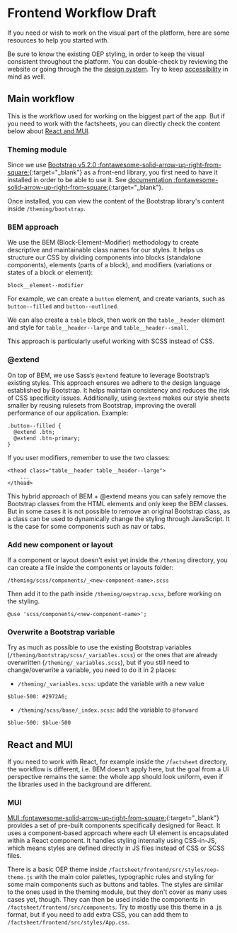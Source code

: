 <!--
SPDX-FileCopyrightText: 2025 Bryan Lancien <bryanlancien.ui@gmail.com>

SPDX-License-Identifier: CC0-1.0
-->

# Frontend Workflow <span class="badge badge--warning">Draft</span>

If you need or wish to work on the visual part of the platform, here are some resources to help you started with.

Be sure to know the existing OEP styling, in order to keep the visual consistent throughout the platform. You can double-check by reviewing the website or going through the the [design system](design-system.md). Try to keep [accessibility](accessibility.md) in mind as well.

## Main workflow

This is the workflow used for working on the biggest part of the app. But if you need to work with the factsheets, you can directly check the content below about [React and MUI](#react-and-mui).

### Theming module

Since we use [Bootstrap v5.2.0 :fontawesome-solid-arrow-up-right-from-square:](https://getbootstrap.com/docs/5.2/getting-started/introduction/){:target="_blank"} as a front-end library, you first need to have it installed in order to be able to use it. See [documentation :fontawesome-solid-arrow-up-right-from-square:](https://github.com/OpenEnergyPlatform/oeplatform/tree/develop/theming){:target="_blank"}.

Once installed, you can view the content of the Bootstrap library's content inside `/theming/bootstrap`.

### BEM approach

We use the BEM (Block-Element-Modifier) methodology to create descriptive and maintainable class names for our styles. It helps us structure our CSS by dividing components into blocks (standalone components), elements (parts of a block), and modifiers (variations or states of a block or element):

`block__element--modifier`

For example, we can create a `button` element, and create variants, such as `button--filled` and `button--outlined`.

We can also create a `table` block, then work on the `table__header` element and style for `table__header--large` and `table__header--small`.

This approach is particularly useful working with SCSS instead of CSS.

### @extend

On top of BEM, we use Sass’s `@extend` feature to leverage Bootstrap’s existing styles. This approach ensures we adhere to the design language established by Bootstrap. It helps maintain consistency and reduces the risk of CSS specificity issues. Additionally, using `@extend` makes our style sheets smaller by reusing rulesets from Bootstrap, improving the overall performance of our application. Example:

```
.button--filled {
  @extend .btn;
  @extend .btn-primary;
}
```

If you user modifiers, remember to use the two classes:

```
<thead class="table__header table__header--large">
    ...
</thead>
```

This hybrid approach of BEM + @extend means you can safely remove the Bootstrap classes from the HTML elements and only keep the BEM classes. But in some cases it is not possible to remove an original Bootstrap class, as a class can be used to dynamically change the styling through JavaScript. It is the case for some components such as nav or tabs.

### Add new component or layout

If a component or layout doesn't exist yet inside the `/theming` directory, you can create a file inside the components or layouts folder:

```
/theming/scss/components/_<new-component-name>.scss
```

Then add it to the path inside `/theming/oepstrap.scss`, before working on the styling.

```
@use 'scss/components/<new-component-name>';
```

### Overwrite a Bootstrap variable

Try as much as possible to use the existing Bootstrap variables (`/theming/bootstrap/scss/_variables.scss`) or the ones that are already overwritten (`/theming/_variables.scss`), but if you still need to change/overwrite a variable, you need to do it in 2 places:

- `/theming/_variables.scss`: update the variable with a new value
````
$blue-500: #2972A6;
````

- `/theming/scss/base/_index.scss`: add the variable to `@forward`
```
$blue-500: $blue-500
```

## React and MUI

If you need to work with React, for example inside the `/factsheet` directory, the workflow is different, i.e. BEM doesn't apply here, but the goal from a UI perspective remains the same: the whole app should look uniform, even if the libraries used in the background are different.

### MUI

[MUI :fontawesome-solid-arrow-up-right-from-square:](https://mui.com/material-ui/all-components/){:target="_blank"} provides a set of pre-built components specifically designed for React. It uses a component-based approach where each UI element is encapsulated within a React component. It handles styling internally using CSS-in-JS, which means styles are defined directly in JS files instead of CSS or SCSS files.

There is a basic OEP theme inside `/factsheet/frontend/src/styles/oep-theme.js` with the main color palettes, typographic rules and styling for some main components such as buttons and tables. The styles are similar to the ones used in the theming module, but they don't cover as many uses cases yet, though. They can then be used inside the components in `/factsheet/frontend/src/components`. Try to mostly use this theme in a .js format, but if you need to add extra CSS, you can add them to `/factsheet/frontend/src/styles/App.css`.